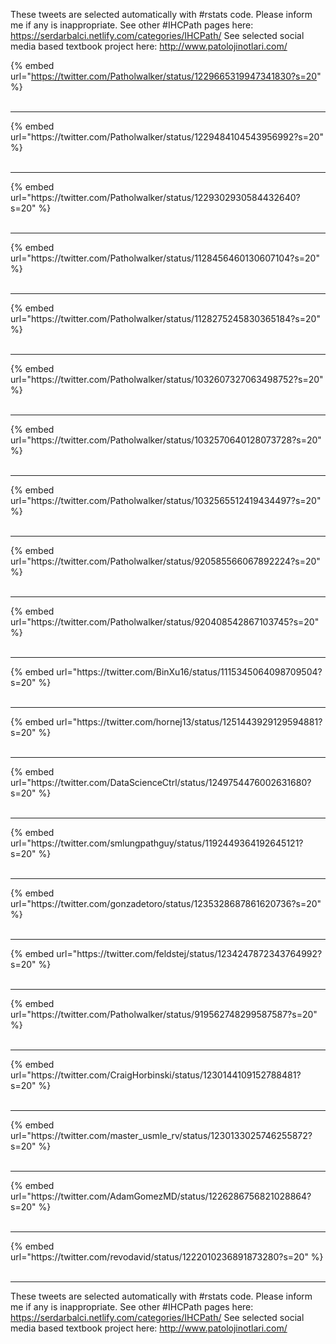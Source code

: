 

These tweets are selected automatically with #rstats code. Please inform me if any is inappropriate.
See other #IHCPath pages here: https://serdarbalci.netlify.com/categories/IHCPath/ 
See selected social media based textbook project here: http://www.patolojinotlari.com/

{% embed url="https://twitter.com/Patholwalker/status/1229665319947341830?s=20" %}<br>
<br>
<hr>
{% embed url="https://twitter.com/Patholwalker/status/1229484104543956992?s=20" %}<br>
<br>
<hr>
{% embed url="https://twitter.com/Patholwalker/status/1229302930584432640?s=20" %}<br>
<br>
<hr>
{% embed url="https://twitter.com/Patholwalker/status/1128456460130607104?s=20" %}<br>
<br>
<hr>
{% embed url="https://twitter.com/Patholwalker/status/1128275245830365184?s=20" %}<br>
<br>
<hr>
{% embed url="https://twitter.com/Patholwalker/status/1032607327063498752?s=20" %}<br>
<br>
<hr>
{% embed url="https://twitter.com/Patholwalker/status/1032570640128073728?s=20" %}<br>
<br>
<hr>
{% embed url="https://twitter.com/Patholwalker/status/1032565512419434497?s=20" %}<br>
<br>
<hr>
{% embed url="https://twitter.com/Patholwalker/status/920585566067892224?s=20" %}<br>
<br>
<hr>
{% embed url="https://twitter.com/Patholwalker/status/920408542867103745?s=20" %}<br>
<br>
<hr>
{% embed url="https://twitter.com/BinXu16/status/1115345064098709504?s=20" %}<br>
<br>
<hr>
{% embed url="https://twitter.com/hornej13/status/1251443929129594881?s=20" %}<br>
<br>
<hr>
{% embed url="https://twitter.com/DataScienceCtrl/status/1249754476002631680?s=20" %}<br>
<br>
<hr>
{% embed url="https://twitter.com/smlungpathguy/status/1192449364192645121?s=20" %}<br>
<br>
<hr>
{% embed url="https://twitter.com/gonzadetoro/status/1235328687861620736?s=20" %}<br>
<br>
<hr>
{% embed url="https://twitter.com/feldstej/status/1234247872343764992?s=20" %}<br>
<br>
<hr>
{% embed url="https://twitter.com/Patholwalker/status/919562748299587587?s=20" %}<br>
<br>
<hr>
{% embed url="https://twitter.com/CraigHorbinski/status/1230144109152788481?s=20" %}<br>
<br>
<hr>
{% embed url="https://twitter.com/master_usmle_rv/status/1230133025746255872?s=20" %}<br>
<br>
<hr>
{% embed url="https://twitter.com/AdamGomezMD/status/1226286756821028864?s=20" %}<br>
<br>
<hr>
{% embed url="https://twitter.com/revodavid/status/1222010236891873280?s=20" %}<br>
<br>
<hr>


These tweets are selected automatically with #rstats code. Please inform me if any is inappropriate.
See other #IHCPath pages here: https://serdarbalci.netlify.com/categories/IHCPath/ 
See selected social media based textbook project here: http://www.patolojinotlari.com/
